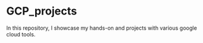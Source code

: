 # GCP_projects
In this repository, I showcase my hands-on and projects with various google cloud tools.
